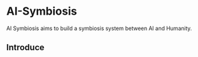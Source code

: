 # AI-Symbiosis 
AI Symbiosis aims to build a symbiosis system between AI and Humanity.

## Introduce

